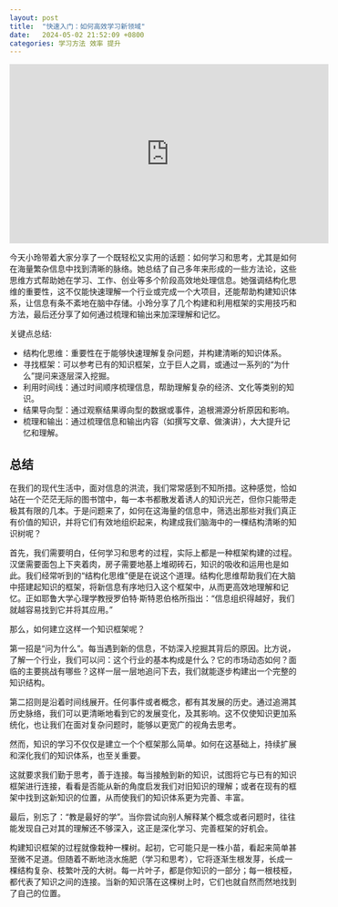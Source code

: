 ```yaml
---
layout: post
title:  "快速入门：如何高效学习新领域"
date:   2024-05-02 21:52:09 +0800
categories: 学习方法 效率 提升
---
```


<iframe width="560" height="315" src="https://www.youtube.com/embed/EViSmcCPK5g?si=vxYWcOakVQYRHoXE" title="YouTube video player" frameborder="0" allow="accelerometer; autoplay; clipboard-write; encrypted-media; gyroscope; picture-in-picture; web-share" referrerpolicy="strict-origin-when-cross-origin" allowfullscreen></iframe>

今天小玲带着大家分享了一个既轻松又实用的话题：如何学习和思考，尤其是如何在海量繁杂信息中找到清晰的脉络。她总结了自己多年来形成的一些方法论，这些思维方式帮助她在学习、工作、创业等多个阶段高效地处理信息。她强调结构化思维的重要性，这不仅能快速理解一个行业或完成一个大项目，还能帮助构建知识体系，让信息有条不紊地在脑中存储。小玲分享了几个构建和利用框架的实用技巧和方法，最后还分享了如何通过梳理和输出来加深理解和记忆。

关键点总结:

- 结构化思维：重要性在于能够快速理解复杂问题，并构建清晰的知识体系。
- 寻找框架：可以参考已有的知识框架，立于巨人之肩，或通过一系列的“为什么”提问来逐层深入挖掘。
- 利用时间线：通过时间顺序梳理信息，帮助理解复杂的经济、文化等类别的知识。
- 结果导向型：通过观察结果導向型的数据或事件，追根溯源分析原因和影响。
- 梳理和输出：通过梳理信息和输出内容（如撰写文章、做演讲），大大提升记忆和理解。

## 总结

在我们的现代生活中，面对信息的洪流，我们常常感到不知所措。这种感觉，恰如站在一个茫茫无际的图书馆中，每一本书都散发着诱人的知识光芒，但你只能带走极其有限的几本。于是问题来了，如何在这海量的信息中，筛选出那些对我们真正有价值的知识，并将它们有效地组织起来，构建成我们脑海中的一棵结构清晰的知识树呢？

首先，我们需要明白，任何学习和思考的过程，实际上都是一种框架构建的过程。汉堡需要面包上下夹着肉，房子需要地基上堆砌砖石，知识的吸收和运用也是如此。我们经常听到的“结构化思维”便是在说这个道理。结构化思维帮助我们在大脑中搭建起知识的框架，将新信息有序地归入这个框架中，从而更高效地理解和记忆。正如耶鲁大学心理学教授罗伯特·斯特恩伯格所指出：“信息组织得越好，我们就越容易找到它并将其应用。”

那么，如何建立这样一个知识框架呢？

第一招是“问为什么”。每当遇到新的信息，不妨深入挖掘其背后的原因。比方说，了解一个行业，我们可以问：这个行业的基本构成是什么？它的市场动态如何？面临的主要挑战有哪些？这样一层一层地追问下去，我们就能逐步构建出一个完整的知识结构。

第二招则是沿着时间线展开。任何事件或者概念，都有其发展的历史。通过追溯其历史脉络，我们可以更清晰地看到它的发展变化，及其影响。这不仅使知识更加系统化，也让我们在面对复杂问题时，能够以更宽广的视角去思考。

然而，知识的学习不仅仅是建立一个个框架那么简单。如何在这基础上，持续扩展和深化我们的知识体系，也至关重要。

这就要求我们勤于思考，善于连接。每当接触到新的知识，试图将它与已有的知识框架进行连接，看看是否能从新的角度启发我们对旧知识的理解；或者在现有的框架中找到这新知识的位置，从而使我们的知识体系更为完善、丰富。

最后，别忘了：“教是最好的学”。当你尝试向别人解释某个概念或者问题时，往往能发现自己对其的理解还不够深入，这正是深化学习、完善框架的好机会。

构建知识框架的过程就像栽种一棵树。起初，它可能只是一株小苗，看起来简单甚至微不足道。但随着不断地浇水施肥（学习和思考），它将逐渐生根发芽，长成一棵结构复杂、枝繁叶茂的大树。每一片叶子，都是你知识的一部分；每一根枝桠，都代表了知识之间的连接。当新的知识落在这棵树上时，它们也就自然而然地找到了自己的位置。

